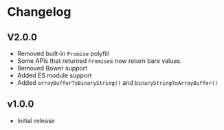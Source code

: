 Changelog
====

## V2.0.0

- Removed built-in `Promise` polyfill
- Some APIs that returned `Promise`s now return bare values.
- Removed Bower support
- Added ES module support
- Added `arrayBufferToBinaryString()` and `binaryStringToArrayBuffer()`

## v1.0.0

- Initial release